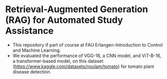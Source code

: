 # Retrieval-Augmented Generation (RAG) for Automated Study Assistance

- This repository if part of course at FAU Erlangen-Introduction to Control and Machine Learning.
- We evaluated the performance of VGG-16, a CNN model, and ViT-B-16, a transformer-based model, on this dataset (https://www.kaggle.com/datasets/noulam/tomato)
  for tomato plant disease detection.
